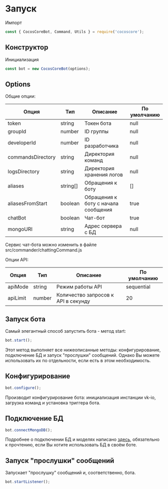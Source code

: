 # Запуск

Импорт

```js
const { CocosCoreBot, Command, Utils } = require('cocoscore');
```

## Конструктор

Инициализация

```js
const bot = new CocosCoreBot(options);
```

## Options

Общие опции:

| Опция             | Тип      | Описание                            | По умолчанию |
| ----------------- | -------- | ----------------------------------- | ------------ |
| token             | string   | Токен бота                          | null         |
| groupId           | number   | ID группы                           | null         |
| developerId       | number   | ID разработчика                     | null         |
| commandsDirectory | string   | Директория команд                   | null         |
| logsDirectory     | string   | Директория хранения логов           | null         |
| aliases           | string[] | Обращения к боту                    | []           |
| aliasesFromStart  | boolean  | Обращения к боту с начала сообщения | true         |
| chatBot           | boolean  | Чат-бот                             | true         |
| mongoURI          | string   | Адрес сервера с БД                  | null         |

Сервис чат-бота можно изменить в файле src/commander/chattingCommand.js

Опции API:

| Опция    | Тип    | Описание                            | По умолчанию |
| -------- | ------ | ----------------------------------- | ------------ |
| apiMode  | string | Режим работы API                    | sequential   |
| apiLimit | number | Количество запросов к API в секунду | 20           |

## Запуск бота

Самый элегантный способ запустить бота - метод start:

```js
bot.start();
```

Этот метод выполняет все нижеописанные методы: конфигурирование, подключение БД и запуск "прослушки" сообщений.
Однако Вы можете использовать их по отдельности, если есть в этом необходимость.

## Конфигурирование

```js
bot.configure();
```

Производит конфигурирование бота: инициализация инстанции vk-io, загрузка команд и установка триггера бота.

## Подключение БД

```js
bot.connectMongoDB();
```

Подробнее о подключении БД и моделях написано [здесь](database.md), обязательно к прочтению, если Вы хотите использовать БД в своём боте.

## Запуск "прослушки" сообщений

Запускает "прослушку" сообщений и, соответственно, бота.

```js
bot.startListener();
```
